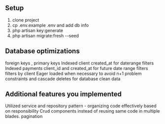 

## Setup

1) clone project
2) cp .env.example .env and add db info
3) php artisan key:generate
4) php artisan migrate:fresh --seed
## Database optimizations
foreign keys , primary keys
Indexed client created_at for daterange filters
Indexed payments client_id and created_at for future date range filters filters by client
Eager loaded when necessary to avoid n+1 problem
constraints and cascade deletes for database clean data

## Additional features you implemented

Utilized service and repository pattern - organizing code effectively based on responsibility
Crud components instead of reusing same code in multiple blades.
pagination
